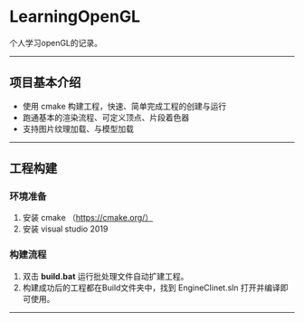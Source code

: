 # LearningOpenGL

个人学习openGL的记录。

---

## 项目基本介绍

- 使用 cmake 构建工程，快速、简单完成工程的创建与运行
- 跑通基本的渲染流程、可定义顶点、片段着色器
- 支持图片纹理加载、与模型加载

---

## 工程构建

### 环境准备
1. 安装 cmake （https://cmake.org/）
2. 安装 visual studio 2019 

### 构建流程
1. 双击 **build.bat** 运行批处理文件自动扩建工程。
2. 构建成功后的工程都在Build文件夹中，找到 EngineClinet.sln 打开并编译即可使用。


---